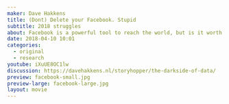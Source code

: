 ```yaml
---
maker: Dave Hakkens
title: (Dont) Delete your Facebook. Stupid
subtitle: 2018 struggles
about: Facebook is a powerful tool to reach the world, but is it worth it? Let's take a sit on that..
date: 2018-04-10 10:01
categories:
  - original
  - research
youtube: iXuUE8OC1lw
discussion: https://davehakkens.nl/storyhopper/the-darkside-of-data/
preview: facebook-small.jpg
preview-large: facebook-large.jpg
layout: movie
---
```

